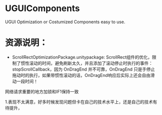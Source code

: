 # UGUIComponents
 UGUI Optimization or Costumized Components easy to use.
 

# 资源说明：

-  ScrollRectOptimizationPackage.unitypackage:
ScrollRect组件的优化，限制了惯性滚动的时间，避免刷新太久，并且添加了滚动停止时执行的事件：stopScrollCallback，因为 OnDragEnd 并不可靠，OnDragEnd 只是手停止拖动时的执行，如果带惯性滚动的话，OnDragEnd响应后实际上还会自由滑动一段时间！

网络请求重要的地方加锁和IF1保持一致

1.表现不太满意，好多时候发现问题但卡在自己的技术水平上，还是自己的技术有待提升，